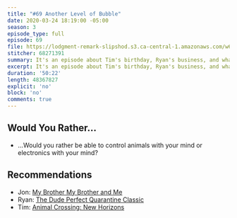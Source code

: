 ```yaml
---
title: "#69 Another Level of Bubble"
date: 2020-03-24 18:19:00 -05:00
season: 3
episode_type: full
episode: 69
file: https://lodgment-remark-slipshod.s3.ca-central-1.amazonaws.com/w69.mp3
stitcher: 68271391
summary: It's an episode about Tim's birthday, Ryan's business, and whatever.
excerpt: It's an episode about Tim's birthday, Ryan's business, and whatever.
duration: '50:22'
length: 48367827
explicit: 'no'
block: 'no'
comments: true
---
```


## Would You Rather…
- …Would you rather be able to control animals with your mind or electronics with your mind?

## Recommendations
- Jon: [My Brother My Brother and Me](https://www.stitcher.com/podcast/my-brother-my-brother-and-me)
- Ryan: [The Dude Perfect Quarantine Classic](https://www.youtube.com/watch?v=dAxhAF9ZzbA)
- Tim:  [Animal Crossing: New Horizons](https://www.youtube.com/watch?v=Ujk85npaCio)
